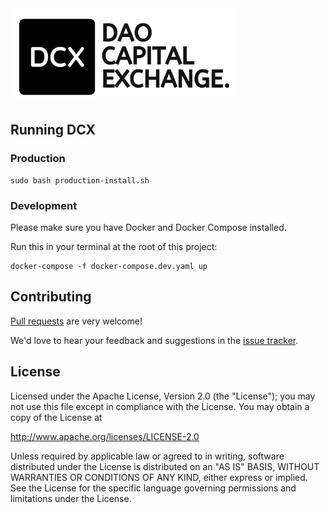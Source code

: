 
<img src="https://raw.githubusercontent.com/DaoCapEx/app/main/static-assets/logo/logo-svg/11.svg" height="150" style="text-align: center;" />

## Running DCX

### Production

```
sudo bash production-install.sh
```

### Development

Please make sure you have Docker and Docker Compose installed. 

Run this in your terminal at the root of this project: 

```
docker-compose -f docker-compose.dev.yaml up
```

## Contributing

[Pull requests](https://help.github.com/articles/about-pull-requests/) are very welcome!

We'd love to hear your feedback and suggestions in the [issue tracker](https://github.com/DaoCapEx/app/issues).

## License

Licensed under the Apache License, Version 2.0 (the "License"); you may not use this file except in compliance with the License. You may obtain a copy of the License at

http://www.apache.org/licenses/LICENSE-2.0

Unless required by applicable law or agreed to in writing, software distributed under the License is distributed on an "AS IS" BASIS, WITHOUT WARRANTIES OR CONDITIONS OF ANY KIND, either express or implied. See the License for the specific language governing permissions and limitations under the License.
